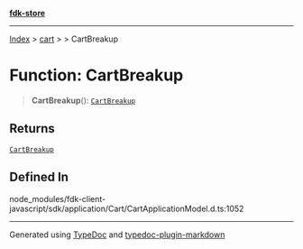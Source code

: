 [**fdk-store**](../../../README.md)
***

[Index](../../../API.md) > [cart](../../README.md) > [<internal>](../README.md) > CartBreakup

# Function: CartBreakup

> **CartBreakup**(): [`CartBreakup`](../type-aliases/type-alias.CartBreakup.md)

## Returns

[`CartBreakup`](../type-aliases/type-alias.CartBreakup.md)

## Defined In

node\_modules/fdk-client-javascript/sdk/application/Cart/CartApplicationModel.d.ts:1052

***
Generated using [TypeDoc](https://typedoc.org/) and [typedoc-plugin-markdown](https://www.npmjs.com/package/typedoc-plugin-markdown)
